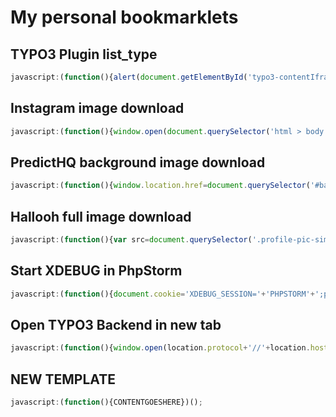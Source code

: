 # My personal bookmarklets

## TYPO3 Plugin list_type
```javascript
javascript:(function(){alert(document.getElementById('typo3-contentIframe').contentWindow.document.body.querySelector("[name*='list_type'] > option:checked").value);})()
```

## Instagram image download
```javascript
javascript:(function(){window.open(document.querySelector('html > body > div > div > div > div > article > div > div > div > div > img').src,'_blank');})();
```

## PredictHQ background image download
```javascript
javascript:(function(){window.location.href=document.querySelector('#background').style.backgroundImage.slice(5,-2);})();
```

## Hallooh full image download
```javascript
javascript:(function(){var src=document.querySelector('.profile-pic-similar .profile-pic').src;window.open(src.substring(0,src.indexOf('?'))+'?ixlib=php-1.1.0','_blank');})();
```

## Start XDEBUG in PhpStorm
```javascript
javascript:(function(){document.cookie='XDEBUG_SESSION='+'PHPSTORM'+';path=/;';})()
```

## Open TYPO3 Backend in new tab
```javascript
javascript:(function(){window.open(location.protocol+'//'+location.host+'/typo3/','_blank');})();
```

## NEW TEMPLATE
```javascript
javascript:(function(){CONTENTGOESHERE})();
```
